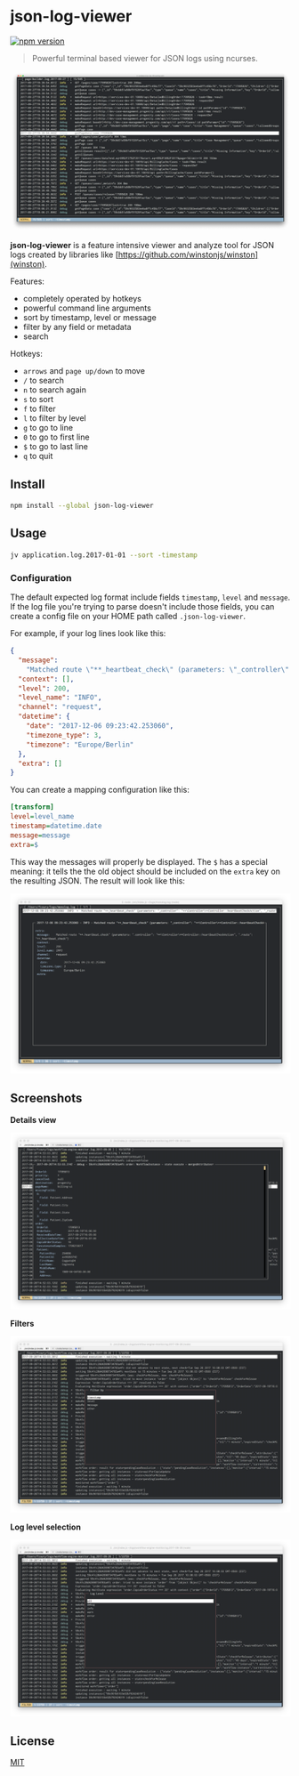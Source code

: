 # json-log-viewer

[![npm version](https://badge.fury.io/js/json-log-viewer.svg)](https://badge.fury.io/js/json-log-viewer)

> Powerful terminal based viewer for JSON logs using ncurses.

![screenshot](./docs/screenshot.png)

**json-log-viewer** is a feature intensive viewer and analyze tool for JSON logs created by libraries like [https://github.com/winstonjs/winston](winston).

Features:

- completely operated by hotkeys
- powerful command line arguments
- sort by timestamp, level or message
- filter by any field or metadata
- search

Hotkeys:

- `arrows` and `page up/down` to move
- `/` to search
- `n` to search again
- `s` to sort
- `f` to filter
- `l` to filter by level
- `g` to go to line
- `0` to go to first line
- `$` to go to last line
- `q` to quit

## Install

```bash
npm install --global json-log-viewer
```

## Usage

```bash
jv application.log.2017-01-01 --sort -timestamp
```

### Configuration

The default expected log format include fields `timestamp`, `level` and `message`. If the log file you're trying to parse doesn't include those fields, you can create a config file on your HOME path called `.json-log-viewer`.

For example, if your log lines look like this:

```json
{
  "message":
    "Matched route \"**_heartbeat_check\" (parameters: \"_controller\": \"**\\Controller\\**Controller::heartbeatCheckAction\", \"_route\": \"**_heartbeat_check\")",
  "context": [],
  "level": 200,
  "level_name": "INFO",
  "channel": "request",
  "datetime": {
    "date": "2017-12-06 09:23:42.253060",
    "timezone_type": 3,
    "timezone": "Europe/Berlin"
  },
  "extra": []
}
```

You can create a mapping configuration like this:

```ini
[transform]
level=level_name
timestamp=datetime.date
message=message
extra=$
```

This way the messages will properly be displayed. The `$` has a special meaning: it tells the the old object should be included on the `extra` key on the resulting JSON. The result will look like this:

![transform](./docs/transform.png)

## Screenshots

__Details view__

![screenshot](./docs/screenshot1.png)

__Filters__

![screenshot](./docs/screenshot2.png)

__Log level selection__

![screenshot](./docs/screenshot3.png)

## License

[MIT](http://vjpr.mit-license.org)
